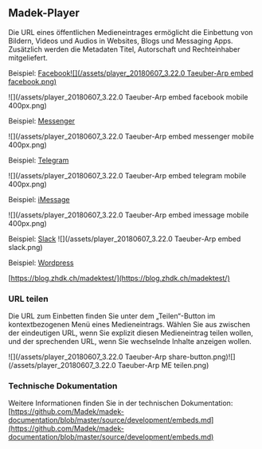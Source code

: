 ## Madek-Player

Die URL eines öffentlichen Medieneintrages ermöglicht die Einbettung von Bildern, Videos und Audios in Websites, Blogs und Messaging Apps. Zusätzlich werden die Metadaten Titel, Autorschaft und Rechteinhaber mitgeliefert.

Beispiel: [Facebook![](/assets/player_20180607_3.22.0 Taeuber-Arp embed facebook.png)](https://www.facebook.com/)

![](/assets/player_20180607_3.22.0 Taeuber-Arp embed facebook mobile 400px.png)

Beispiel: [Messenger](https://www.messenger.com/)

![](/assets/player_20180607_3.22.0 Taeuber-Arp embed messenger mobile 400px.png)

Beispiel: [Telegram](https://telegram.org/)

![](/assets/player_20180607_3.22.0 Taeuber-Arp embed telegram mobile 400px.png)

Beispiel: [iMessage](https://www.apple.com/iphone/)

![](/assets/player_20180607_3.22.0 Taeuber-Arp embed imessage mobile 400px.png)

Beispiel: [Slack](https://slack.com) ![](/assets/player_20180607_3.22.0 Taeuber-Arp embed slack.png)

Beispiel: [Wordpress](https://wordpress.org/)

[https://blog.zhdk.ch/madektest/](https://blog.zhdk.ch/madektest/)

### 

### **URL teilen**

Die URL zum Einbetten finden Sie unter dem „Teilen“-Button im kontextbezogenen Menü eines Medieneintrags. Wählen Sie aus zwischen der eindeutigen URL, wenn Sie explizit diesen Medieneintrag teilen wollen, und der sprechenden URL, wenn Sie wechselnde Inhalte anzeigen wollen.

![](/assets/player_20180607_3.22.0 Taeuber-Arp share-button.png)![](/assets/player_20180607_3.22.0 Taeuber-Arp ME teilen.png)

### **Technische Dokumentation**

Weitere Informationen finden Sie in der technischen Dokumentation: [https://github.com/Madek/madek-documentation/blob/master/source/development/embeds.md](https://github.com/Madek/madek-documentation/blob/master/source/development/embeds.md)

